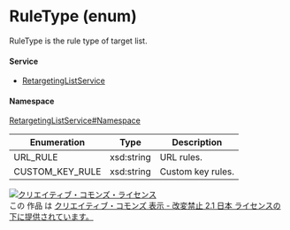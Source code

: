 

# RuleType (enum)

RuleType is the rule type of target list.

#### Service

+ [RetargetingListService](../../services/RetargetingListService.md)

#### Namespace

[RetargetingListService#Namespace](../../services/RetargetingListService.md#namespace)

| Enumeration  |       Type       |          Description          |
| ------------ | ---------------- | ----------------------------- |
| URL_RULE | xsd:string | URL rules. |
| CUSTOM_KEY_RULE | xsd:string | Custom key rules. |

<a rel="license" href="http://creativecommons.org/licenses/by-nd/2.1/jp/"><img alt="クリエイティブ・コモンズ・ライセンス" style="border-width:0" src="https://i.creativecommons.org/l/by-nd/2.1/jp/88x31.png" /></a><br />この 作品 は <a rel="license" href="http://creativecommons.org/licenses/by-nd/2.1/jp/">クリエイティブ・コモンズ 表示 - 改変禁止 2.1 日本 ライセンスの下に提供されています。</a>
